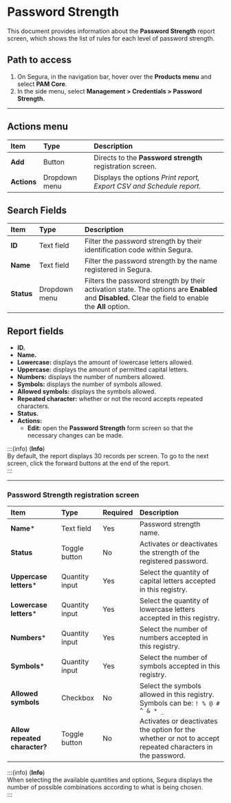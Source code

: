 # Password Strength

This document provides information about the **Password Strength** report screen, which shows the list of rules for each level of password strength.

## Path to access

1. On Segura, in the navigation bar, hover over the **Products menu** and select **PAM Core**.  
2. In the side menu, select **Management > Credentials > Password Strength.**

---
## Actions menu

| **Item**  | **Type** | **Description** |
| :---- | :---- | :---- |
| **Add** | Button | Directs to the **Password strength** registration screen. |
| **Actions** | Dropdown menu | Displays the options *Print report, Export CSV and Schedule report.* |

## Search Fields

| **Item** | **Type** | **Description** |
| :---- | :---- | :---- |
| **ID** | Text field | Filter the password strength by their identification code within Segura. |
| **Name** | Text field | Filter the password strength by the name registered in Segura. |
| **Status** | Dropdown menu | Filters the password strength by their activation state. The options are **Enabled** and **Disabled.** Clear the field to enable the **All** option. |

## Report fields

* **ID.**  
* **Name.**  
* **Lowercase:** displays the amount of lowercase letters allowed.  
* **Uppercase:** displays the amount of permitted capital letters.  
* **Numbers:** displays the number of numbers allowed.  
* **Symbols:** displays the number of symbols allowed.  
* **Allowed symbols:** displays the symbols allowed.  
* **Repeated character:** whether or not the record accepts repeated characters.  
* **Status.**  
* **Actions:**  
  * **Edit:** open the **Password Strength** form screen so that the necessary changes can be made.

:::(info) (**Info**)  
By default, the report displays 30 records per screen. To go to the next screen, click the forward buttons at the end of the report.  
:::

---
### Password Strength registration screen

| **Item** | **Type** | **Required** | **Description** |
| :---- | :---- | :---- | :---- |
| **Name*** | Text field | Yes | Password strength name. |
| **Status** | Toggle button | No | Activates or deactivates the strength of the registered password. |
| **Uppercase letters*** | Quantity input | Yes | Select the quantity of capital letters accepted in this registry. |
| **Lowercase letters*** | Quantity input | Yes | Select the quantity of lowercase letters accepted in this registry. |
| **Numbers*** | Quantity input | Yes | Select the number of numbers accepted in this registry. |
| **Symbols*** | Quantity input | Yes | Select the number of symbols accepted in this registry. |
| **Allowed symbols** | Checkbox | No | Select the symbols allowed in this registry. Symbols can be: `! % @ # ^ & * _` |
| **Allow repeated character?** | Toggle button | No | Activates or deactivates the option for the whether or not to accept repeated characters in the password. |

:::(info) (**Info**)  
When selecting the available quantities and options, Segura displays the number of possible combinations according to what is being chosen.  
:::